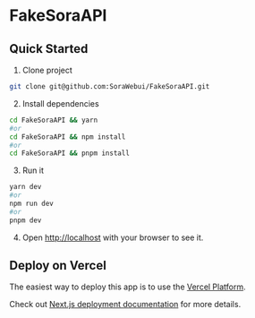 # FakeSoraAPI

## Quick Started

1. Clone project

```bash
git clone git@github.com:SoraWebui/FakeSoraAPI.git
```

2. Install dependencies

```bash
cd FakeSoraAPI && yarn
#or
cd FakeSoraAPI && npm install
#or
cd FakeSoraAPI && pnpm install
```

3. Run it

```bash
yarn dev
#or
npm run dev
#or
pnpm dev
```

4. Open [http://localhost](http://localhost) with your browser to see it.

## Deploy on Vercel

The easiest way to deploy this app is to use the [Vercel Platform](https://vercel.com/new?utm_medium=default-template&filter=next.js&utm_source=create-next-app&utm_campaign=create-next-app-readme).

Check out [Next.js deployment documentation](https://nextjs.org/docs/deployment) for more details.

